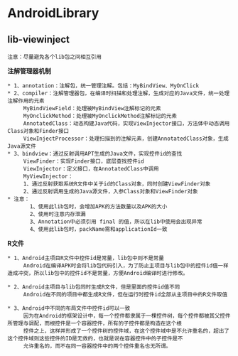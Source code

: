 # AndroidLibrary #

## lib-viewinject ##

    注意：尽量避免各个lib包之间相互引用

**注解管理器机制**

    * 1、annotation：注解包，统一管理注解。包括：MyBindView、MyOnClick
    * 2、compiler：注解管理器包，在编译时扫描和处理注解，生成对应的Java文件，统一处理注解作用的元素
         MyBindViewField：处理被MyBindView注解标记的元素
         MyOnclickMethod：处理被MyOnclickMethod注解标记的元素
         AnnotatedClass：动态构建Java代码，实现ViewInjector接口，方法体中动态调用Class对象和Finder接口
         ViewInjectProcessor：处理扫描到的注解元素，创建AnnotatedClass对象，生成Java源文件
    * 3、bindview：通过反射调用APT生成的Java文件，实现控件id的查找
         ViewFinder：实现Finder接口，底层查找控件id
         ViewInjector：定义接口，在AnnotatedClass中调用
         MyViewInjector：
		 1、通过反射获取系统R文件中关于id的Class对象，同时创建ViewFinder对象
		 2、通过反射调用生成的Java源文件，入参Class对象和ViewFinder对象
    * 注意：
           1、使用此lib包时，会增加APK的方法数量以及APK的大小
           2、使用时注意内存泄漏
           3、Annotation中必须引用 final 的值，所以在lib中使用会出现异常
           4、使用此lib包时，packName需和applicationId一致


**R文件**

    * 1、Android主项目R文件中控件id是常量，lib包中则不是常量
         Android在编译APK时会将lib包代码引入，为了防止主项目与lib包中的控件id值一样造成冲突，所以lib包中的控件id不是常量，方便Android编译时进行修改。

    * 2、Android主项目与lib包同时生成R文件，但是里面的控件id值不同
         Android在不同的项目中都生成R文件，但在运行时控件id全部从主项目中的R文件取值

    * 3、Android中不同的布局文件中控件id可以一致
         因为在Android的框架设计中，每一个控件都隶属于一棵控件树，每个控件都被其父控件所管理与调配，而根控件是一个容器控件，所有的子控件都是构造在这个根
		 控件之上，这样并形成了一个控件树的控件域，在这个控件域中是不允许重名的，超出了这个控件域则这些控件的ID是无效的，也就是说在容器控件中的子控件是不
		 允许重名的，而不在同一容器控件中的两个控件重名也无所谓。
